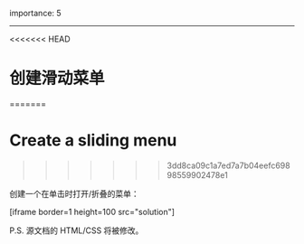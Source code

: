 importance: 5

---

<<<<<<< HEAD
# 创建滑动菜单
=======
# Create a sliding menu
>>>>>>> 3dd8ca09c1a7ed7a7b04eefc69898559902478e1

创建一个在单击时打开/折叠的菜单：

[iframe border=1 height=100 src="solution"]

P.S. 源文档的 HTML/CSS 将被修改。
